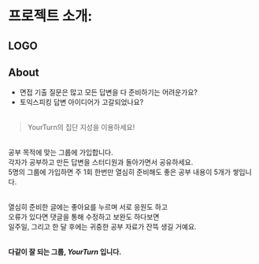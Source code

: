 # 프로젝트 소개:
## LOGO
## About

- 면접 기출 질문은 많고 모든 답변을 다 준비하기는 어려운가요? 
- 토익스피킹 답변 아이디어가 고갈되었나요?
<br><br>

> YourTurn의 집단 지성을 이용하세요! 

<br>
공부 목적에 맞는 그룹에 가입합니다. <br>
각자가 공부하고 만든 답변을 스터디원과 돌아가면서 공유하세요.<br>
5명의 그룹에 가입하면 주 1회 한번만 열심히 준비해도 좋은 공부 내용이 5개가 쌓입니다.<br><br>

열심히 준비한 글에는 좋아요를 누르며 서로 응원도 하고<br>
오류가 있다면 댓글을 통해 수정하고 보완도 하다보면<br>
일주일, 그리고 한 달 후에는 귀중한 공부 자료가 잔뜩 생길 거예요. <br><br>

**다같이 잘 되는 그룹, *YourTurn* 입니다.**



